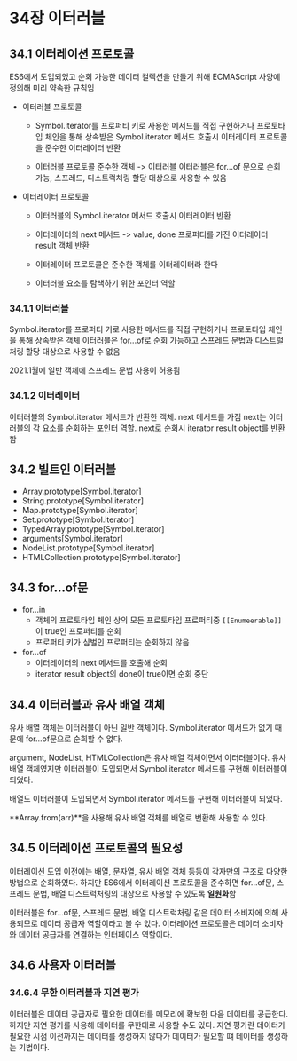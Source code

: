# 34장 이터러블

## 34.1 이터레이션 프로토콜

ES6에서 도입되었고 순회 가능한 데이터 컬렉션을 만들기 위해 ECMAScript 사양에 정의해 미리 약속한 규칙임

- 이터러블 프로토콜

  - Symbol.iterator를 프로퍼티 키로 사용한 메서드를 직접 구현하거나
    프로토타입 체인을 통해 상속받은 Symbol.iterator 메서드 호출시 이터레이터 프로토콜을 준수한 이터레이터 반환

  - 이터러블 프로토콜 준수한 객체 -> 이터러블
    이터러블은 for...of 문으로 순회 가능, 스프레드, 디스트럭처링 할당 대상으로 사용할 수 있음

- 이터레이터 프로토콜

  - 이터러블의 Symbol.iterator 메서드 호출시 이터레이터 반환

  - 이터레이터의 next 메서드 -> value, done 프로퍼티를 가진 이터레이터 result 객체 반환
  - 이터레이터 프로토콜은 준수한 객체를 이터레이터라 한다
  - 이터러블 요소를 탐색하기 위한 포인터 역할

### 34.1.1 이터러블

Symbol.iterator를 프로퍼티 키로 사용한 메서드를 직접 구현하거나 프로토타입 체인을 통해 상속받은 객체
이터러블은 for...of로 순회 가능하고 스프레드 문법과 디스트럴처링 할당 대상으로 사용할 수 없음

2021.1월에 일반 객체에 스프레드 문법 사용이 허용됨

### 34.1.2 이터레이터

이터러블의 Symbol.iterator 메서드가 반환한 객체.
next 메서드를 가짐
next는 이터러블의 각 요소를 순회하는 포인터 역할.
next로 순회시 iterator result object를 반환함

## 34.2 빌트인 이터러블

- Array.prototype[Symbol.iterator]
- String.prototype[Symbol.iterator]
- Map.prototype[Symbol.iterator]
- Set.prototype[Symbol.iterator]
- TypedArray.prototype[Symbol.iterator]
- arguments[Symbol.iterator]
- NodeList.prototype[Symbol.iterator]
- HTMLCollection.prototype[Symbol.iterator]

## 34.3 for...of문

- for...in
  - 객체의 프로토타입 체인 상의 모든 프로토타입 프로퍼티중 `[[Enumeerable]]`이 true인 프로퍼티를 순회
  - 프로퍼티 키가 심벌인 프로퍼티는 순회하지 않음
- for...of
  - 이터레이터의 next 메서드를 호출해 순회
  - iterator result object의 done이 true이면 순회 중단

## 34.4 이터러블과 유사 배열 객체

유사 배열 객체는 이터러블이 아닌 일반 객체이다.
Symbol.iterator 메서드가 없기 때문에 for...of문으로 순회할 수 없다.

argument, NodeList, HTMLCollection은 유사 배열 객체이면서 이터러블이다.
유사 배열 객체였지만 이터러블이 도입되면서 Symbol.iterator 메서드를 구현해 이터러블이 되었다.

배열도 이터러블이 도입되면서 Symbol.iterator 메서드를 구현해 이터러블이 되었다.

**Array.from(arr)**을 사용해 유사 배열 객체를 배열로 변환해 사용할 수 있다.

## 34.5 이터레이션 프로토콜의 필요성

이터레이션 도입 이전에는 배열, 문자열, 유사 배열 객체 등등이 각자만의 구조로 다양한 방법으로 순회하였다.
하지만 ES6에서 이터레이션 프로토콜을 준수하면 for...of문, 스프레드 문법, 배열 디스트럭처링의 대상으로 사용할 수 있도록 **일원화**함

이터러블은 for...of문, 스프레드 문법, 배열 디스트럭처링 같은 데이터 소비자에 의해 사용되므로 데이터 공급자 역할이라고 볼 수 있다.
이터레이션 프로토콜은 데이터 소비자와 데이터 공급자를 연결하는 인터페이스 역할이다.

## 34.6 사용자 이터러블

### 34.6.4 무한 이터러블과 지연 평가

이터러블은 데이터 공급자로 필요한 데이터를 메모리에 확보한 다음 데이터를 공급한다.
하지만 지연 평가를 사용해 데이터를 무한대로 사용할 수도 있다.
지연 평가란 데이터가 필요한 시점 이전까지는 데이터를 생성하지 않다가 데이터가 필요할 떄 데이터를 생성하는 기법이다.
